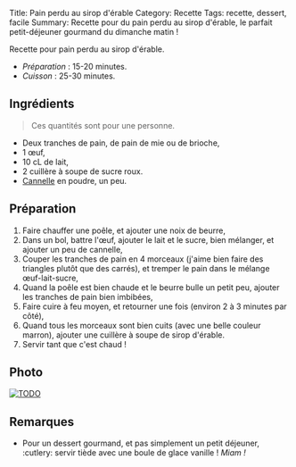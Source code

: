 Title: Pain perdu au sirop d'érable
Category: Recette
Tags: recette, dessert, facile
Summary: Recette pour du pain perdu au sirop d'érable, le parfait petit-déjeuner gourmand du dimanche matin !

Recette pour pain perdu au sirop d'érable.

- *Préparation* : 15-20 minutes.
- *Cuisson* : 25-30 minutes.

## Ingrédients
> Ces quantités sont pour une personne.

- Deux tranches de pain, de pain de mie ou de brioche,
- 1 œuf,
- 10 cL de lait,
- 2 cuillère à soupe de sucre roux.
- [Cannelle](https://fr.wikipedia.org/wiki/Cannelle) en poudre, un peu.

## Préparation
1. Faire chauffer une poêle, et ajouter une noix de beurre,
2. Dans un bol, battre l'œuf, ajouter le lait et le sucre, bien mélanger, et ajouter un peu de cannelle,
3. Couper les tranches de pain en 4 morceaux (j'aime bien faire des triangles plutôt que des carrés), et tremper le pain dans le mélange œuf-lait-sucre,
4. Quand la poêle est bien chaude et le beurre bulle un petit peu, ajouter les tranches de pain bien imbibées,
5. Faire cuire à feu moyen, et retourner une fois (environ 2 à 3 minutes par côté),
6. Quand tous les morceaux sont bien cuits (avec une belle couleur marron), ajouter une cuillère à soupe de sirop d'érable.
7. Servir tant que c'est chaud !

## Photo
[![TODO]({filename}images/blank.png)](#)

## Remarques
- Pour un dessert gourmand, et pas simplement un petit déjeuner, :cutlery: servir tiède avec une boule de glace vanille ! *Miam !*
